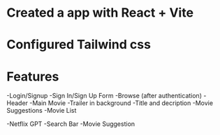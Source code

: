 # Created a app with React + Vite
# Configured Tailwind css




# Features
 -Login/Signup
  -Sign In/Sign Up Form
 -Browse (after authentication)
  -Header
  -Main Movie
    -Trailer in background
    -Title and decription
    -Movie Suggestions
       -Movie List

 -Netflix GPT
   -Search Bar
   -Movie Suggestion